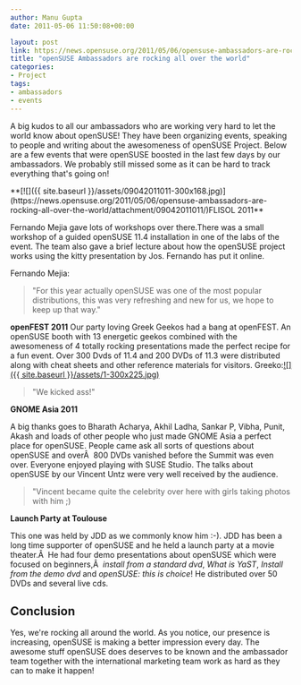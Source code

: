 ```yaml
---
author: Manu Gupta
date: 2011-05-06 11:50:08+00:00

layout: post
link: https://news.opensuse.org/2011/05/06/opensuse-ambassadors-are-rocking-all-over-the-world/
title: "openSUSE Ambassadors are rocking all over the world"
categories:
- Project
tags:
- ambassadors
- events
---
```

A big kudos to all our ambassadors who are working very hard to let the world know about openSUSE! They have been organizing events, speaking to people and writing about the awesomeness of openSUSE Project. Below are a few events that were openSUSE boosted in the last few days by our ambassadors. We probably still missed some as it can be hard to track everything that's going on!

<!-- more -->**[![]({{ site.baseurl }}/assets/09042011011-300x168.jpg)](https://news.opensuse.org/2011/05/06/opensuse-ambassadors-are-rocking-all-over-the-world/attachment/09042011011/)FLISOL 2011**


Fernando Mejia gave lots of workshops over there.There was a small workshop of a guided openSUSE 11.4 installation in one of the labs of the event. The team also gave a brief lecture about how the openSUSE project works using the kitty presentation by Jos. Fernando has put it online.


Fernando Mejia:


<blockquote>"For this year actually openSUSE was one of the most popular distributions, this was very refreshing and new for us, we hope to keep up that way."</blockquote>


**openFEST 2011**
Our party loving Greek Geekos had a bang at openFEST. An openSUSE booth with 13 energetic geekos combined with the awesomeness of 4 totally rocking presentations made the perfect recipe for a fun event. Over 300 Dvds of 11.4 and 200 DVDs of 11.3 were distributed along with cheat sheets and other reference materials for visitors.
Greeko:[![]({{ site.baseurl }}/assets/1-300x225.jpg)](https://news.opensuse.org/2011/05/06/opensuse-ambassadors-are-rocking-all-over-the-world/attachment/1/)


<blockquote>"We kicked ass!"</blockquote>


**GNOME Asia 2011**

A big thanks goes to Bharath Acharya, Akhil Ladha, Sankar P, Vibha, Punit, Akash and loads of other people who just made GNOME Asia a perfect place for openSUSE. People came ask all sorts of questions about openSUSE and overÂ  800 DVDs vanished before the Summit was even over. Everyone enjoyed playing with SUSE Studio. The talks about openSUSE by our Vincent Untz were very well received by the audience.


<blockquote>"Vincent became quite the celebrity over here with girls taking photos with him ;)</blockquote>


**Launch Party at Toulouse**

This one was held by JDD as we commonly know him :-). JDD has been a long time supporter of openSUSE and he held a launch party at a movie theater.Â  He had four demo presentations about openSUSE which were focused on beginners,Â  _install from a  standard dvd_, _What is YaST_, _Install from the demo dvd_ and _openSUSE: this is  choice_! He distributed over 50 DVDs and several live cds.


## Conclusion


Yes, we're rocking all around the world. As you notice, our presence is increasing, openSUSE is making a better impression every day. The awesome stuff openSUSE does deserves to be known and the ambassador team together with the international marketing team work as hard as they can to make it happen!		
